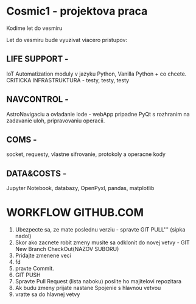 # Cosmic1 - projektova praca
Kodime let do vesmiru

Let do vesmiru bude vyuzivat viacero pristupov:

## LIFE SUPPORT - 

IoT Automatization moduly v jazyku Python, Vanilla Python + co chcete. CRITICKA INFRASTRUKTURA - 
testy, testy, testy

## NAVCONTROL -
AstroNavigaciu a ovladanie lode - webApp pripadne PyQt s rozhranim na zadavanie uloh, pripravovaniu 
operacii.

## COMS - 
socket, requesty, vlastne sifrovanie, protokoly a operacne kody

## DATA&COSTS - 
Jupyter Notebook, databazy, OpenPyxl, pandas, matplotlib 

# WORKFLOW  GITHUB.COM 

1. Ubezpecte sa, ze mate poslednu verziu - spravte GIT PULL''' (sipka nadol)
2. Skor ako zacnete robit zmeny musite sa odklonit do novej vetvy - GIT New Branch CheckOut(NAZOV SUBORU)
3. Pridajte zmenene veci
4. fd
5. pravte Commit.
4. GIT PUSH
5. Spravte Pull Request (lista naboku) poslite ho majitelovi repozitara
6. Ak budu zmeny prijate nastane Spojenie s hlavnou vetvou
7. vratte sa do hlavnej vetvy


